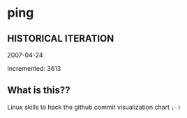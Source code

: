 # ping

## HISTORICAL ITERATION
2007-04-24

Incremented: 3613

## What is this?? 
Linux skills to hack the github commit visualization chart `;-)`
